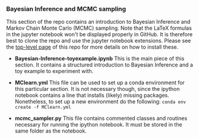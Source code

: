 ### Bayesian Inference and MCMC sampling

This section of the repo contains an introduction to Bayesian Inference and Markov Chain Monte Carlo (MCMC) sampling. Note that the LaTeX formulas in the jupyter notebook won't be displayed properly in GitHub. It is therefore best to clone the repo and use the jupyter notebook extensions. Please see the [top-level page](https://github.com/wutobias/CompSalad) of this repo for more details on how to install these.

* **Bayesian-Inference-toyexample.ipynb** This is the main piece of this section. It contains a structured introduction to Bayesian Inference and a toy example to experiment with.

* **MClearn.yml** This file can be used to set up a conda environment for this particular section. It is not necessary though, since the ipython notebook contains a line that installs (likely) missing packages. Nonetheless, to set up a new environment do the following: `conda env create -f MClearn.yml`

* **mcmc_sampler.py** This file contains commented classes and routines necessary for running the ipython notebook. It must be stored in the same folder as the notebook.
